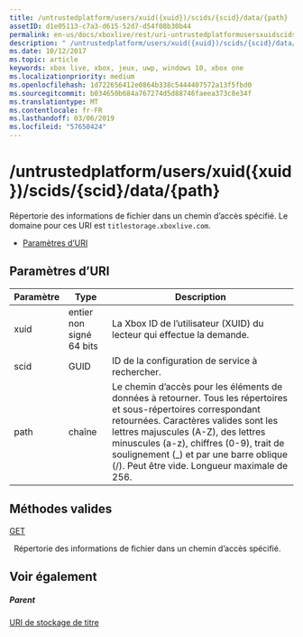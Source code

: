 ```yaml
---
title: /untrustedplatform/users/xuid({xuid})/scids/{scid}/data/{path}
assetID: d1e05113-c7a3-d615-52d7-d54f08b30b44
permalink: en-us/docs/xboxlive/rest/uri-untrustedplatformusersxuidscidssciddatapath.html
description: " /untrustedplatform/users/xuid({xuid})/scids/{scid}/data/{path}"
ms.date: 10/12/2017
ms.topic: article
keywords: xbox live, xbox, jeux, uwp, windows 10, xbox one
ms.localizationpriority: medium
ms.openlocfilehash: 1d722656412e0864b338c5444407572a13f5fbd0
ms.sourcegitcommit: b034650b684a767274d5d88746faeea373c8e34f
ms.translationtype: MT
ms.contentlocale: fr-FR
ms.lasthandoff: 03/06/2019
ms.locfileid: "57650424"
---
```

# <a name="untrustedplatformusersxuidxuidscidssciddatapath"></a>/untrustedplatform/users/xuid({xuid})/scids/{scid}/data/{path}
Répertorie des informations de fichier dans un chemin d’accès spécifié. Le domaine pour ces URI est `titlestorage.xboxlive.com`.
 
  * [Paramètres d’URI](#ID4EV)
 
<a id="ID4EV"></a>

 
## <a name="uri-parameters"></a>Paramètres d’URI
 
| Paramètre| Type| Description| 
| --- | --- | --- | 
| xuid| entier non signé 64 bits| La Xbox ID de l’utilisateur (XUID) du lecteur qui effectue la demande.| 
| scid| GUID| ID de la configuration de service à rechercher.| 
| path| chaîne| Le chemin d’accès pour les éléments de données à retourner. Tous les répertoires et sous-répertoires correspondant retournées. Caractères valides sont les lettres majuscules (A-Z), des lettres minuscules (a-z), chiffres (0-9), trait de soulignement (_) et par une barre oblique (/). Peut être vide. Longueur maximale de 256.| 
  
<a id="ID4EFC"></a>

 
## <a name="valid-methods"></a>Méthodes valides

[GET](uri-untrustedplatformusersxuidscidssciddatapath-get.md)

&nbsp;&nbsp;Répertorie des informations de fichier dans un chemin d’accès spécifié.
 
<a id="ID4EPC"></a>

 
## <a name="see-also"></a>Voir également
 
<a id="ID4ERC"></a>

 
##### <a name="parent"></a>Parent 

[URI de stockage de titre](atoc-reference-storagev2.md)

   